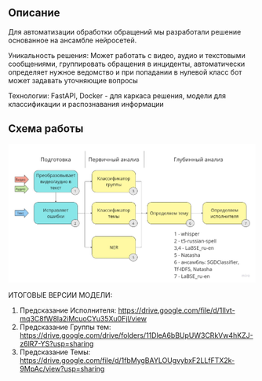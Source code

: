 ## Описание
Для автоматизации обработки обращений мы разработали решение основанное на ансамбле нейросетей. 
 
 
 
Уникальность решения: Может работать с видео, аудио и текстовыми сообщениями, группировать обращения в инциденты, автоматически определяет нужное ведомство и при попадании в нулевой класс бот может задавать уточняющие вопросы 
 
 
 
Технологии: FastAPI, Docker - для каркаса решения, модели для классификации и распознавания информации

## Схема работы

![img.png](img/img.jpg)


ИТОГОВЫЕ ВЕРСИИ МОДЕЛИ:
1) Предсказание Исполнителя: https://drive.google.com/file/d/1Ilvt-mq3C8fW8la2iMcuoCYu35Xu0Fjl/view
2) Предсказание Группы тем: https://drive.google.com/drive/folders/11DleA6bBUpUW3CRkVw4hKZJ-z6lR7-YS?usp=sharing
3) Предсказание Темы: https://drive.google.com/file/d/1fbMygBAYLOUgvybxF2LLfFTX2k-9MpAc/view?usp=sharing
